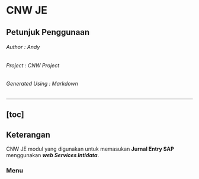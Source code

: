 # CNW JE
## Petunjuk Penggunaan

###### Author : Andy   
###### Project : CNW Project  
###### Generated Using : *Markdown*
  
---
[toc]
---
## Keterangan  

CNW JE modul yang digunakan untuk memasukan **Jurnal Entry SAP** menggunakan ***web Services Intidata***.  

### Menu 
```mermaid

```
<!--stackedit_data:
eyJoaXN0b3J5IjpbMTAzODQyNTY5Niw0MzA2ODkwMTEsLTIwOD
g3NDY2MTJdfQ==
-->